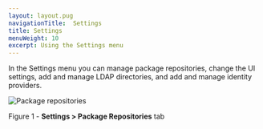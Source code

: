 ```yaml
---
layout: layout.pug
navigationTitle:  Settings
title: Settings
menuWeight: 10
excerpt: Using the Settings menu
---
```


In the Settings menu you can manage package repositories, change the UI settings, add and manage LDAP directories, and add and manage identity providers.



![Package repositories](/mesosphere/dcos/1.13/img/GUI-Settings-EE-Package_Repositories-1_12.png)

Figure 1 - **Settings > Package Repositories** tab
